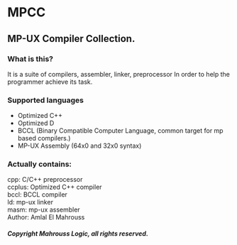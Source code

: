 # MPCC
## MP-UX Compiler Collection.

### What is this?

It is a suite of compilers, assembler, linker, preprocessor
In order to help the programmer achieve its task.

### Supported languages

- Optimized C++
- Optimized D
- BCCL (Binary Compatible Computer Language, common target for mp based compilers.)
- MP-UX Assembly (64x0 and 32x0 syntax)

### Actually contains:

cpp: C/C++ preprocessor
<br>
ccplus: Optimized C++ compiler
<br>
bccl: BCCL compiler
<br>
ld: mp-ux linker
<br>
masm: mp-ux assembler
<br>
Author: Amlal El Mahrouss

##### Copyright Mahrouss Logic, all rights reserved.
